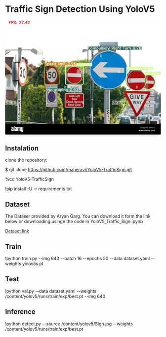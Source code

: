 # Traffic Sign Detection Using YoloV5

![Alt text](https://github.com/maheravi/YoloV5-TrafficSign/blob/main/Sign.jpg "Optional title")

## Instalation

clone the repository:

$ git clone https://github.com/maheravi/YoloV5-TrafficSign.git

%cd YoloV5-TrafficSign

!pip install -U -r requirements.txt

## Dataset

The Dataser provided by Aryan Garg.
You can download it form the link below or downloading usinge the code in YoloV5_Traffic_Sign.ipynb

[Dataset link](https://drive.google.com/file/d/1gQD1OovQDyjMlUEWl6IEn2mzgS6KNppX/view)

## Train

!python train.py --img 640 --batch 16 --epochs 50 --data dataset.yaml --weights yolov5s.pt

## Test

!python val.py --data dataset.yaml --weights /content/yolov5/runs/train/exp/best.pt --img 640

## Inference

!python detect.py --source /content/yolov5/Sign.jpg --weights /content/yolov5/runs/train/exp/best.pt
